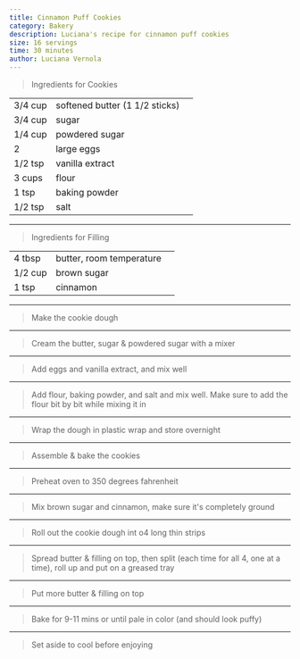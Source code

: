 ```yaml
---
title: Cinnamon Puff Cookies
category: Bakery
description: Luciana's recipe for cinnamon puff cookies
size: 16 servings
time: 30 minutes
author: Luciana Vernola
---
```


> Ingredients for Cookies

| | | |
|-|-|-|
| 3/4 cup | softened butter (1 1/2 sticks) |
| 3/4 cup | sugar |
| 1/4 cup | powdered sugar |
| 2 | large eggs |
| 1/2 tsp | vanilla extract |
| 3 cups | flour |
| 1 tsp | baking powder |
| 1/2 tsp | salt |

---

> Ingredients for Filling

| | | |
|-|-|-|
| 4 tbsp | butter, room temperature |
| 1/2 cup | brown sugar |
| 1 tsp | cinnamon |

---

> Make the cookie dough

---

> Cream the butter, sugar & powdered sugar with a mixer

---

> Add eggs and vanilla extract, and mix well

---

> Add flour, baking powder, and salt and mix well. Make sure to add the flour bit by bit while mixing it in

---

> Wrap the dough in plastic wrap and store overnight

---

> Assemble & bake the cookies

---

> Preheat oven to 350 degrees fahrenheit

---

> Mix brown sugar and cinnamon, make sure it's completely ground

---

> Roll out the cookie dough int o4 long thin strips

---

> Spread butter & filling on top, then split (each time for all 4, one at a time), roll up and put on a greased tray

---

> Put more butter & filling on top

---

> Bake for 9-11 mins or until pale in color (and should look puffy)

---

> Set aside to cool before enjoying